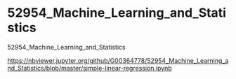 # 52954_Machine_Learning_and_Statistics
52954_Machine_Learning_and_Statistics

https://nbviewer.jupyter.org/github/G00364778/52954_Machine_Learning_and_Statistics/blob/master/simple-linear-regression.ipynb
